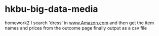# hkbu-big-data-media
homework2
I search 'dress' in www.Amazon.com
and then get the item names and prices from the outcome page
finally output as a csv file
